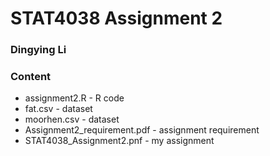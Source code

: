 # STAT4038 Assignment 2
### Dingying Li

### Content
* assignment2.R - R code
* fat.csv - dataset
* moorhen.csv - dataset
* Assignment2_requirement.pdf - assignment requirement
* STAT4038_Assignment2.pnf - my assignment
